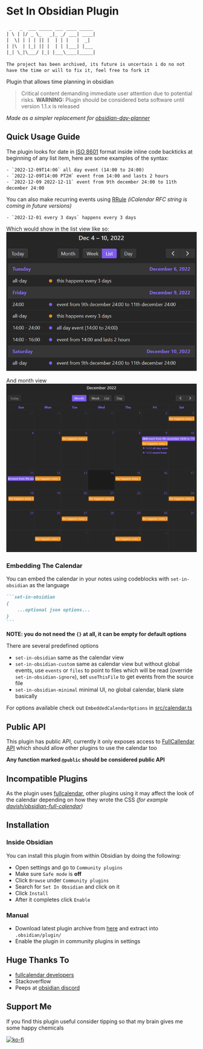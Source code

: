 # Set In Obsidian Plugin

```
 _   _  ___ _____ ___ ____ _____ 
| \ | |/ _ \_   _|_ _/ ___| ____|
|  \| | | | || |  | | |   |  _|  
| |\  | |_| || |  | | |___| |___ 
|_| \_|\___/ |_| |___\____|_____|

The project has been archived, its future is uncertain i do no not have the time or will to fix it, feel free to fork it

```

Plugin that allows time planning in obsidian

> Critical content demanding immediate user attention due to potential risks.
> **WARNING:** Plugin should be considered beta software until version 1.1.x is
> released

_Made as a simpler replacement for
[obsidian-day-planner](https://github.com/lynchjames/obsidian-day-planner)_

## Quick Usage Guide

The plugin looks for date in [ISO 8601](https://en.wikipedia.org/wiki/ISO_8601)
format inside inline code backticks at beginning of any list item, here are some
examples of the syntax:

```
- `2022-12-09T14:00` all day event (14:00 to 24:00)
- `2022-12-09T14:00 PT2H` event from 14:00 and lasts 2 hours
- `2022-12-09 2022-12-11` event from 9th december 24:00 to 11th december 24:00
```

You can also make recurring events using
[RRule](https://jakubroztocil.github.io/rrule/) _(iCalendar RFC string is coming
in future versions)_

```
- `2022-12-01 every 3 days` happens every 3 days
```

Which would show in the list view like so:
![img](screenshots/screenshot-list.png)

And month view ![img](screenshots/screenshot-month.png)

### Embedding The Calendar

You can embed the calendar in your notes using codeblocks with `set-in-obsidian`
as the language

````markdown
```set-in-obsidian
{
	...optional json options...
}
```
````

**NOTE: you do not need the `{}` at all, it can be empty for default options**

There are several predefined options

- `set-in-obsidian` same as the calendar view
- `set-in-obsidian-custom` same as calendar view but without global events, use
  `events` or `files` to point to files which will be read (override
  `set-in-obsidian-ignore`), set `useThisFile` to get events from the source
  file
- `set-in-obsidian-minimal` minimal UI, no global calendar, blank slate
  basically

For options available check out `EmbeddedCalendarOptions` in
[src/calendar.ts](src/calendar.ts)

## Public API

This plugin has public API, currently it only exposes access to
[FullCallendar API](https://fullcalendar.io/docs#toc) which should allow other
plugins to use the calendar too

**Any function marked `@public` should be considered public API**

## Incompatible Plugins

As the plugin uses [fullcalendar](https://github.com/fullcalendar/fullcalendar),
other plugins using it may affect the look of the calendar depending on how they
wrote the CSS _(for example
[davish/obsidian-full-calendar](https://github.com/davish/obsidian-full-calendar))_

## Installation

### Inside Obsidian

You can install this plugin from within Obsidian by doing the following:

- Open settings and go to `Community plugins`
- Make sure `Safe mode` is **off**
- Click `Browse` under `Community plugins`
- Search for `Set In Obsidian` and click on it
- Click `Install`
- After it completes click `Enable`

### Manual

- Download latest plugin archive from
  [here](https://github.com/sandorex/set-in-obsidian-plugin/releases/latest/download/set-in-obsidian.zip)
  and extract into `.obsidian/plugin/`
- Enable the plugin in community plugins in settings

## Huge Thanks To

- [fullcalendar developers](https://github.com/fullcalendar/fullcalendar)
- Stackoverflow
- Peeps at [obsidian discord](https://discord.com/invite/obsidianmd)

## Support Me

If you find this plugin useful consider tipping so that my brain gives me some
happy chemicals

[![ko-fi](https://ko-fi.com/img/githubbutton_sm.svg)](https://ko-fi.com/C0C7GVMY1)
